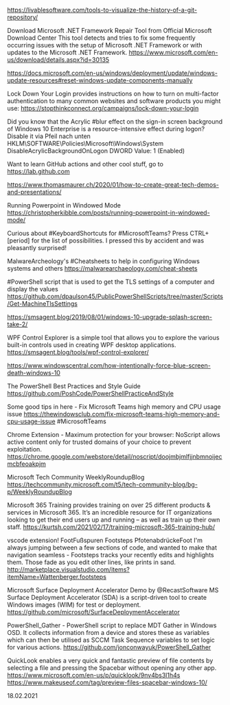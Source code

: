 https://livablesoftware.com/tools-to-visualize-the-history-of-a-git-repository/

Download Microsoft .NET Framework Repair Tool from Official Microsoft Download Center
This tool detects and tries to fix some frequently occurring issues with the setup of Microsoft .NET Framework or with updates to the Microsoft .NET Framework.
https://www.microsoft.com/en-us/download/details.aspx?id=30135

https://docs.microsoft.com/en-us/windows/deployment/update/windows-update-resources#reset-windows-update-components-manually


Lock Down Your Login provides instructions on how to turn on multi-factor authentication to many common websites and software products you might use:
https://stopthinkconnect.org/campaigns/lock-down-your-login

Did you know that the Acrylic #blur effect on the sign-in screen background of Windows 10 Enterprise is a resource-intensive effect during logon? Disable it via Pfeil nach unten
HKLM\SOFTWARE\Policies\Microsoft\Windows\System
DisableAcrylicBackgroundOnLogon
DWORD Value: 1 (Enabled)

Want to learn GitHub actions and other cool stuff, go to https://lab.github.com 

https://www.thomasmaurer.ch/2020/01/how-to-create-great-tech-demos-and-presentations/

Running Powerpoint in Windowed Mode 
https://christopherkibble.com/posts/running-powerpoint-in-windowed-mode/

Curious about #KeyboardShortcuts for #MicrosoftTeams? Press CTRL+[period] for the list of possibilities. I pressed this by accident and was pleasantly surprised!

MalwareArcheology's #Cheatsheets to help in configuring Windows systems and others https://malwarearchaeology.com/cheat-sheets

#PowerShell script that is used to get the TLS settings of a computer and display the values
https://github.com/dpaulson45/PublicPowerShellScripts/tree/master/Scripts/Get-MachineTlsSettings

https://smsagent.blog/2019/08/01/windows-10-upgrade-splash-screen-take-2/

WPF Control Explorer is a simple tool that allows you to explore the various built-in controls used in creating WPF desktop applications.
https://smsagent.blog/tools/wpf-control-explorer/

https://www.windowscentral.com/how-intentionally-force-blue-screen-death-windows-10

The PowerShell Best Practices and Style Guide
https://github.com/PoshCode/PowerShellPracticeAndStyle


Some good tips in here - Fix Microsoft Teams high memory and CPU usage issue https://thewindowsclub.com/fix-microsoft-teams-high-memory-and-cpu-usage-issue #MicrosoftTeams

Chrome Extension - Maximum protection for your browser: NoScript allows active content only for trusted domains of your choice to prevent exploitation.
https://chrome.google.com/webstore/detail/noscript/doojmbjmlfjjnbmnoijecmcbfeoakpjm

Microsoft Tech Community WeeklyRoundupBlog
https://techcommunity.microsoft.com/t5/tech-community-blog/bg-p/WeeklyRoundupBlog

Microsoft 365 Training provides training on over 25 different products & services in Microsoft 365.  It’s an incredible resource for IT organizations looking to get their end users up and running – as well as train up their own staff.
https://kurtsh.com/2021/02/17/training-microsoft-365-training-hub/

vscode extension!
FootFußspuren Footsteps PfotenabdrückeFoot
I'm always jumping between a few sections of code, and wanted to make that navigation seamless - Footsteps tracks your recently edits and highlights them. Those fade as you edit other lines, like prints in sand.
http://marketplace.visualstudio.com/items?itemName=Wattenberger.footsteps

Microsoft Surface Deployment Accelerator 
Demo by @RecastSoftware
MS Surface Deployment Accelerator (SDA) is a script-driven tool to create Windows images (WIM) for test or deployment.
https://github.com/microsoft/SurfaceDeploymentAccelerator

PowerShell_Gather - PowerShell script to replace MDT Gather in Windows OSD.
It collects information from a device and stores these as variables which can then be utilised as SCCM Task Sequence variables to set logic for various actions.
https://github.com/jonconwayuk/PowerShell_Gather

QuickLook enables a very quick and fantastic preview of file contents by selecting a file and pressing the Spacebar without opening any other app.
https://www.microsoft.com/en-us/p/quicklook/9nv4bs3l1h4s
https://www.makeuseof.com/tag/preview-files-spacebar-windows-10/


18.02.2021
